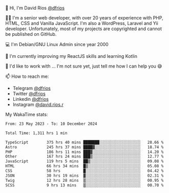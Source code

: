 👋 Hi, I'm David Rios [@dfrios](https://github.com/dfrios)

👨‍💻 I'm a senior web developer, with over 20 years of experience with PHP, HTML, CSS and Vanilla JavaScript. I'm also a WordPress, Laravel and Yii developer. Unfortunately, most of my projects are copyrighted and cannot be published on GitHub.

💻 I'm Debian/GNU Linux Admin since year 2000

🌱 I'm currently improving my ReactJS skills and learning Kotlin

💞️ I'd like to work with ... I'm not sure yet, just tell me how I can help you 😅


📫 How to reach me:
* Telegram [@dfrios](https://t.me/dfrios)
* Twitter [@dfrios](https://twitter.com/dfrios)
* Linkedin [@dfrios](https://linkedin.com/in/dfrios)
* Instagram [@david.rios.r](https://instagram.com/david.rios.r)



My WakaTime stats:
<!--START_SECTION:waka-->

```txt
From: 23 May 2023 - To: 10 December 2024

Total Time: 1,311 hrs 1 min

TypeScript        375 hrs 40 mins ███████░░░░░░░░░░░░░░░░░░   28.66 %
Astro             245 hrs 37 mins ████▓░░░░░░░░░░░░░░░░░░░░   18.74 %
PHP               186 hrs 11 mins ███▓░░░░░░░░░░░░░░░░░░░░░   14.20 %
Other             167 hrs 24 mins ███▒░░░░░░░░░░░░░░░░░░░░░   12.77 %
JavaScript        119 hrs 5 mins  ██▒░░░░░░░░░░░░░░░░░░░░░░   09.08 %
HTML              66 hrs 34 mins  █▒░░░░░░░░░░░░░░░░░░░░░░░   05.08 %
CSS               58 hrs          █░░░░░░░░░░░░░░░░░░░░░░░░   04.42 %
JSON              30 hrs 19 mins  ▓░░░░░░░░░░░░░░░░░░░░░░░░   02.31 %
Twig              12 hrs 28 mins  ▒░░░░░░░░░░░░░░░░░░░░░░░░   00.95 %
SCSS              9 hrs 13 mins   ▒░░░░░░░░░░░░░░░░░░░░░░░░   00.70 %
```

<!--END_SECTION:waka-->

